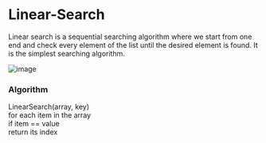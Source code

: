 # Linear-Search
Linear search is a sequential searching algorithm where we start from one end and check every element of the list until the desired element is found. It is the simplest searching algorithm.

![image](https://cdn.programiz.com/sites/tutorial2program/files/linear-search-found.png)

### Algorithm
LinearSearch(array, key)  
  for each item in the array  
   if item == value  
   return its index
   
      

